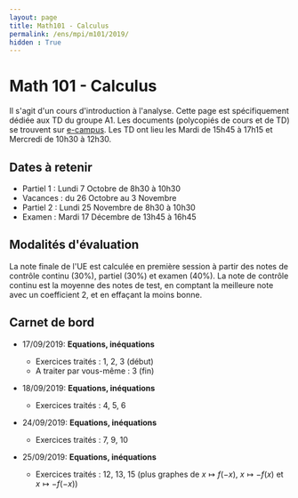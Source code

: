 ```yaml
---
layout: page
title: Math101 - Calculus
permalink: /ens/mpi/m101/2019/
hidden : True
---
```



# Math 101 - Calculus

Il s'agit d'un cours d'introduction à l'analyse. Cette page est spécifiquement dédiée aux TD du groupe A1. Les documents (polycopiés de cours et de TD) se trouvent sur [e-campus](https://ecampus.paris-saclay.fr). Les TD ont lieu les Mardi de 15h45 à 17h15 et Mercredi de 10h30 à 12h30.

## Dates à retenir

* Partiel 1 : Lundi 7 Octobre de 8h30 à 10h30
* Vacances : du 26 Octobre au 3 Novembre
* Partiel 2 : Lundi 25 Novembre de 8h30 à 10h30
* Examen : Mardi 17 Décembre de 13h45 à 16h45

## Modalités d'évaluation

La note finale de l'UE est calculée en première session à partir des notes de contrôle continu (30%), partiel (30%) et examen (40%). La note de contrôle continu est la moyenne des notes de test, en comptant la meilleure note avec un coefficient 2, et en effaçant la moins bonne.

## Carnet de bord

- <span class="date">17/09/2019:</span> **Equations, inéquations**
	* Exercices traités : 1, 2, 3 (début)
	* A traiter par vous-même : 3 (fin)
	
- <span class="date">18/09/2019:</span> **Equations, inéquations**
	* Exercices traités : 4, 5, 6
	
- <span class="date">24/09/2019:</span> **Equations, inéquations**
	* Exercices traités : 7, 9, 10

- <span class="date">25/09/2019:</span> **Equations, inéquations**
	* Exercices traités : 12, 13, 15 (plus graphes de $x \mapsto f(-x)$, $x \mapsto -f(x)$ et $x \mapsto -f(-x)$)